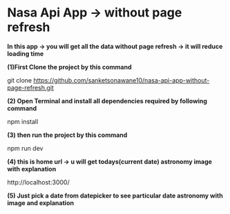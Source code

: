 

# Nasa Api App -> without page refresh

**In this app -> you will get all the data without page refresh -> it will reduce loading time**


**(1)First Clone the project by this command** 

  git clone https://github.com/sanketsonawane10/nasa-api-app-without-page-refresh.git


**(2) Open Terminal and install all dependencies required by following command** 

  npm install

**(3) then run the project by this command** 

  npm run dev


**(4) this is home url -> u will get todays(current date) astronomy image with explanation**

http://localhost:3000/


**(5) Just pick a date from datepicker to see particular date astronomy with image and explanation**


